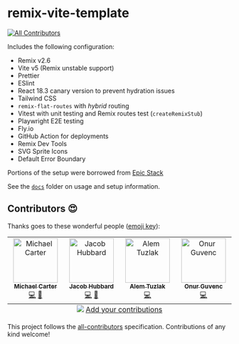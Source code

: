 # remix-vite-template

<!-- ALL-CONTRIBUTORS-BADGE:START - Do not remove or modify this section -->

[![All Contributors](https://img.shields.io/badge/all_contributors-4-orange.svg?style=flat-square)](#contributors-)

<!-- ALL-CONTRIBUTORS-BADGE:END -->

Includes the following configuration:

- Remix v2.6
- Vite v5 (Remix unstable support)
- Prettier
- ESlint
- React 18.3 canary version to prevent hydration issues
- Tailwind CSS
- `remix-flat-routes` with _hybrid_ routing
- Vitest with unit testing and Remix routes test (`createRemixStub`)
- Playwright E2E testing
- Fly.io
- GitHub Action for deployments
- Remix Dev Tools
- SVG Sprite Icons
- Default Error Boundary

Portions of the setup were borrowed from [Epic Stack](https://github.com/epicweb-dev/epic-stack)

See the [`docs`](./docs) folder on usage and setup information.

## Contributors 😍

Thanks goes to these wonderful people ([emoji key](https://allcontributors.org/docs/en/emoji-key)):

<!-- ALL-CONTRIBUTORS-LIST:START - Do not remove or modify this section -->
<!-- prettier-ignore-start -->
<!-- markdownlint-disable -->
<table>
  <tbody>
    <tr>
      <td align="center" valign="top" width="14.28%"><a href="https://kiliman.dev/"><img src="https://avatars.githubusercontent.com/u/47168?v=4?s=100" width="100px;" alt="Michael Carter"/><br /><sub><b>Michael Carter</b></sub></a><br /><a href="https://github.com/kiliman/remix-vite-template/commits?author=kiliman" title="Code">💻</a> <a href="https://github.com/kiliman/remix-vite-template/commits?author=kiliman" title="Documentation">📖</a></td>
      <td align="center" valign="top" width="14.28%"><a href="https://github.com/HubbardJacob"><img src="https://avatars.githubusercontent.com/u/48691238?v=4?s=100" width="100px;" alt="Jacob Hubbard"/><br /><sub><b>Jacob Hubbard</b></sub></a><br /><a href="https://github.com/kiliman/remix-vite-template/commits?author=HubbardJacob" title="Code">💻</a> <a href="https://github.com/kiliman/remix-vite-template/commits?author=HubbardJacob" title="Documentation">📖</a></td>
      <td align="center" valign="top" width="14.28%"><a href="https://github.com/AlemTuzlak"><img src="https://avatars.githubusercontent.com/u/18480956?v=4?s=100" width="100px;" alt="Alem Tuzlak"/><br /><sub><b>Alem Tuzlak</b></sub></a><br /><a href="https://github.com/kiliman/remix-vite-template/commits?author=AlemTuzlak" title="Code">💻</a></td>
      <td align="center" valign="top" width="14.28%"><a href="https://github.com/OnurGvnc"><img src="https://avatars.githubusercontent.com/u/1294640?v=4?s=100" width="100px;" alt="Onur Guvenc"/><br /><sub><b>Onur Guvenc</b></sub></a><br /><a href="https://github.com/kiliman/remix-vite-template/commits?author=OnurGvnc" title="Code">💻</a></td>
    </tr>
  </tbody>
  <tfoot>
    <tr>
      <td align="center" size="13px" colspan="7">
        <img src="https://raw.githubusercontent.com/all-contributors/all-contributors-cli/1b8533af435da9854653492b1327a23a4dbd0a10/assets/logo-small.svg">
          <a href="https://all-contributors.js.org/docs/en/bot/usage">Add your contributions</a>
        </img>
      </td>
    </tr>
  </tfoot>
</table>

<!-- markdownlint-restore -->
<!-- prettier-ignore-end -->

<!-- ALL-CONTRIBUTORS-LIST:END -->

This project follows the [all-contributors](https://github.com/all-contributors/all-contributors) specification. Contributions of any kind welcome!
